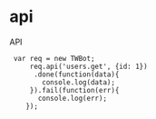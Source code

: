 # api
API

     var req = new TWBot;
         req.api('users.get', {id: 1})
          .done(function(data){
            console.log(data);
         }).fail(function(err){
           console.log(err);
        });
